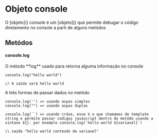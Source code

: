 
# Objeto console

<p>O [objeto]() console é um [objeto]() que permite debugar o código diretamento no console a parti de alguns metódos</p>

## Metódos

#### console.log
<p>O método **log** usado para retorna alguma informação no console</p>

```
console.log("hello world")

// A saída será hello world 
```

<p>A três formas de passar dados no metódo</p>

```
console.log('') => usando aspas simples
console.log("") => usando aspas duplas

console.log(``) => usando cráse, esse é o que chamamos de template string e permite passar codigos javascript dentro do metódo usando a sintaxe ${}. por exemplo console.log(`hello world ${variavel}`)

\\ saida "hello world conteudo da variavel"
```
